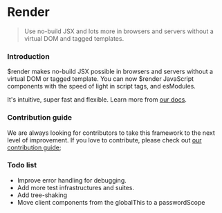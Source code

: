 # Render

> Use no-build JSX and lots more in browsers and servers without a virtual DOM and tagged templates.

### Introduction

$render makes no-build JSX possible in browsers and servers without a virtual DOM or tagged template. You can now $render JavaScript components with the speed of light in script tags, and esModules.

It's intuitive, super fast and flexible. Learn more from [our docs](render-docs.vercel.app).

### Contribution guide

We are always looking for contributors to take this framework to the next level of improvement. If you love to contribute, please check out [our contribution guide](/CONTRIBUTING.md);

### Todo list

* Improve error handling for debugging.
* Add more test infrastructures and suites.
* Add tree-shaking
* Move client components from the globalThis to a passwordScope
